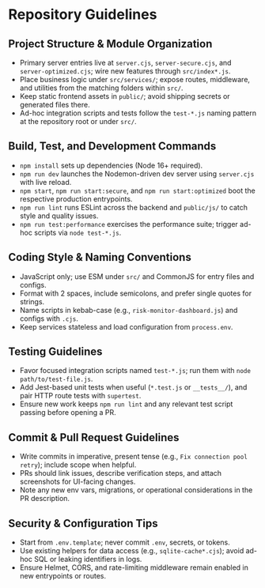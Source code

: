# Repository Guidelines

## Project Structure & Module Organization
- Primary server entries live at `server.cjs`, `server-secure.cjs`, and `server-optimized.cjs`; wire new features through `src/index*.js`.
- Place business logic under `src/services/`; expose routes, middleware, and utilities from the matching folders within `src/`.
- Keep static frontend assets in `public/`; avoid shipping secrets or generated files there.
- Ad-hoc integration scripts and tests follow the `test-*.js` naming pattern at the repository root or under `src/`.

## Build, Test, and Development Commands
- `npm install` sets up dependencies (Node 16+ required).
- `npm run dev` launches the Nodemon-driven dev server using `server.cjs` with live reload.
- `npm start`, `npm run start:secure`, and `npm run start:optimized` boot the respective production entrypoints.
- `npm run lint` runs ESLint across the backend and `public/js/` to catch style and quality issues.
- `npm run test:performance` exercises the performance suite; trigger ad-hoc scripts via `node test-*.js`.

## Coding Style & Naming Conventions
- JavaScript only; use ESM under `src/` and CommonJS for entry files and configs.
- Format with 2 spaces, include semicolons, and prefer single quotes for strings.
- Name scripts in kebab-case (e.g., `risk-monitor-dashboard.js`) and configs with `.cjs`.
- Keep services stateless and load configuration from `process.env`.

## Testing Guidelines
- Favor focused integration scripts named `test-*.js`; run them with `node path/to/test-file.js`.
- Add Jest-based unit tests when useful (`*.test.js` or `__tests__/`), and pair HTTP route tests with `supertest`.
- Ensure new work keeps `npm run lint` and any relevant test script passing before opening a PR.

## Commit & Pull Request Guidelines
- Write commits in imperative, present tense (e.g., `Fix connection pool retry`); include scope when helpful.
- PRs should link issues, describe verification steps, and attach screenshots for UI-facing changes.
- Note any new env vars, migrations, or operational considerations in the PR description.

## Security & Configuration Tips
- Start from `.env.template`; never commit `.env`, secrets, or tokens.
- Use existing helpers for data access (e.g., `sqlite-cache*.cjs`); avoid ad-hoc SQL or leaking identifiers in logs.
- Ensure Helmet, CORS, and rate-limiting middleware remain enabled in new entrypoints or routes.
